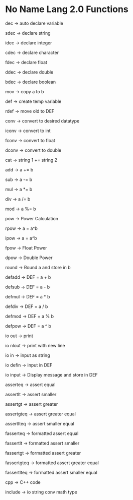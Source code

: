 # No Name Lang 2.0 Functions


dec -> auto declare variable

sdec -> declare string

idec -> declare integer

cdec -> declare character

fdec -> declare float

ddec -> declare double

bdec -> declare boolean

mov -> copy a to b

def -> create temp variable

rdef -> move old to DEF

conv -> convert to desired datatype

iconv -> convert to int

fconv -> convert to float

dconv -> convert to double

cat -> string 1 += string 2

add -> a += b

sub -> a -= b

mul -> a *= b

div -> a /= b

mod -> a %= b

pow -> Power Calculation

rpow -> a = a^b

ipow -> a = a^b

fpow -> Float Power

dpow -> Double Power

round -> Round a and store in b

defadd -> DEF = a + b

defsub -> DEF = a - b

defmul -> DEF = a * b

defdiv -> DEF = a / b

defmod -> DEF = a % b

defpow -> DEF = a ^ b

io out -> print

io nlout -> print with new line

io in -> input as string

io defin -> input in DEF

io input -> Display message and store in DEF

asserteq -> assert equal

assertlt -> assert smaller

assertgt -> assert greater

assertgteq -> assert greater equal

assertlteq -> assert smaller equal

fasserteq -> formatted assert equal

fassertlt -> formatted assert smaller

fassertgt -> formatted assert greater

fassertgteq -> formatted assert greater equal

fassertlteq -> formatted assert smaller equal

cpp -> C++ code

include -> io
           string
           conv
           math
           type
